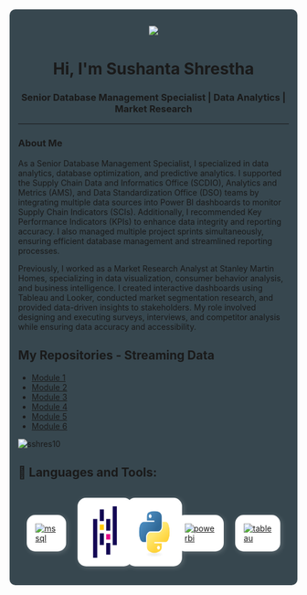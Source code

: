 <div style="background-color:#37474F; padding:15px; border-radius:10px;">

<p align="center">
  <img src="https://media1.giphy.com/media/v1.Y2lkPTc5MGI3NjExN3d2NGJvNWJwb2h6eTVpZmQ5emlkZGlibXRkeHE1Y3R6djQzcHJ6dyZlcD12MV9pbnRlcm5naWZfYnlfaWQmY3Q9Zw/3oKIPEqDGUULpEU0aQ/giphy.gif" width="500">
</p>




<h1 align="center">Hi, I'm Sushanta Shrestha</h1>
<h3 align="center">Senior Database Management Specialist | Data Analytics | Market Research</h3>

---

### **About Me**  

As a Senior Database Management Specialist, I specialized in data analytics, database optimization, and predictive analytics. I supported the Supply Chain Data and Informatics Office (SCDIO), Analytics and Metrics (AMS), and Data Standardization Office (DSO) teams by integrating multiple data sources into Power BI dashboards to monitor Supply Chain Indicators (SCIs). Additionally, I recommended Key Performance Indicators (KPIs) to enhance data integrity and reporting accuracy. I also managed multiple project sprints simultaneously, ensuring efficient database management and streamlined reporting processes.

Previously, I worked as a Market Research Analyst at Stanley Martin Homes, specializing in data visualization, consumer behavior analysis, and business intelligence. I created interactive dashboards using Tableau and Looker, conducted market segmentation research, and provided data-driven insights to stakeholders. My role involved designing and executing surveys, interviews, and competitor analysis while ensuring data accuracy and accessibility.


## My Repositories - Streaming Data

- [Module 1](https://github.com/sshres10/buzzline-01-case)
- [Module 2](https://github.com/sshres10/buzzline-02-sushanta)
- [Module 3](https://github.com/sshres10/buzzline-03-sushanta)
- [Module 4](https://github.com/sshres10/buzzline-04-sushanta)
- [Module 5](https://github.com/sshres10/buzzline-05-sushanta)
- [Module 6](https://github.com/sshres10/buzzline-06-sushanta)



<p align="left"> <img src="https://komarev.com/ghpvc/?username=sshres10&label=Profile%20views&color=0e75b6&style=flat" alt="sshres10" /> </p>


<p align="left">
</p>

<h2 align="left">🚀 Languages and Tools:</h2>

<!-- Wrapper for proper spacing and alignment -->
<div style="display: flex; gap: 20px; align-items: center; padding: 15px;">

  <!-- SQL Server (with white background) -->
  <a href="https://www.microsoft.com/en-us/sql-server" target="_blank" rel="noreferrer">
    <img src="https://www.svgrepo.com/show/303229/microsoft-sql-server-logo.svg" 
         alt="mssql" width="90" height="90" 
         style="background-color: white; padding: 15px; border-radius: 15px; box-shadow: 2px 2px 10px rgba(255,255,255,0.2);">
  </a> 

  <!-- Pandas (with white background) -->
  <a href="https://pandas.pydata.org/" target="_blank" rel="noreferrer">
    <img src="https://raw.githubusercontent.com/devicons/devicon/2ae2a900d2f041da66e950e4d48052658d850630/icons/pandas/pandas-original.svg" 
         alt="pandas" width="90" height="90" 
         style="background-color: white; padding: 15px; border-radius: 15px; box-shadow: 2px 2px 10px rgba(255,255,255,0.2);">
  </a> 

  <!-- Python (with white background) -->
  <a href="https://www.python.org" target="_blank" rel="noreferrer">
    <img src="https://raw.githubusercontent.com/devicons/devicon/master/icons/python/python-original.svg" 
         alt="python" width="90" height="90" 
         style="background-color: white; padding: 15px; border-radius: 15px; box-shadow: 2px 2px 10px rgba(255,255,255,0.2);">
  </a>

  <!-- Power BI (with white background) -->
  <a href="https://powerbi.microsoft.com/" target="_blank" rel="noreferrer">
    <img src="https://upload.wikimedia.org/wikipedia/commons/c/cf/New_Power_BI_Logo.svg" 
         alt="powerbi" width="90" height="90" 
         style="background-color: white; padding: 15px; border-radius: 15px; box-shadow: 2px 2px 10px rgba(255,255,255,0.2);">
  </a>

  <!-- Tableau (with white background) -->
  <a href="https://www.tableau.com/" target="_blank" rel="noreferrer">
    <img src="https://upload.wikimedia.org/wikipedia/commons/4/4b/Tableau_Logo.png" 
         alt="tableau" width="90" height="90" 
         style="background-color: white; padding: 15px; border-radius: 15px; box-shadow: 2px 2px 10px rgba(255,255,255,0.2);">
  </a>

</div>
















